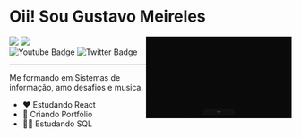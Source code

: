 

# Oii! Sou Gustavo Meireles




<img src = "giphy.gif" width = "260px" align = "right">





<div align = "left">
<img height = "200em" src="https://github-readme-stats.vercel.app/api/top-langs/?username=Gustavomeirelesnl&show_icons=true&theme=bear&count_private=true"/>
<img height = "200em" src="https://github-readme-stats.vercel.app/api?username=Gustavomeirelesnl&show_icons=true&show_icons=true&theme=bear&count_private=true" />
</div>
 


  <div id="badges">
  <a href = "https://www.linkedin.com/in/gustavomeirelesnl/">
    
  </a>
  <img src="https://img.shields.io/badge/YouTube-red?style=for-the-badge&logo=youtube&logoColor=white" alt="Youtube Badge"/>
  <img src="https://img.shields.io/badge/Twitter-blue?style=for-the-badge&logo=twitter&logoColor=white" alt="Twitter Badge"/>
  </div>

 

  ---

Me formando em Sistemas de informação, amo desafios e musica.

- ❤ Estudando React
- 💙 Criando Portfólio
- 👩‍💻 Estudando SQL
